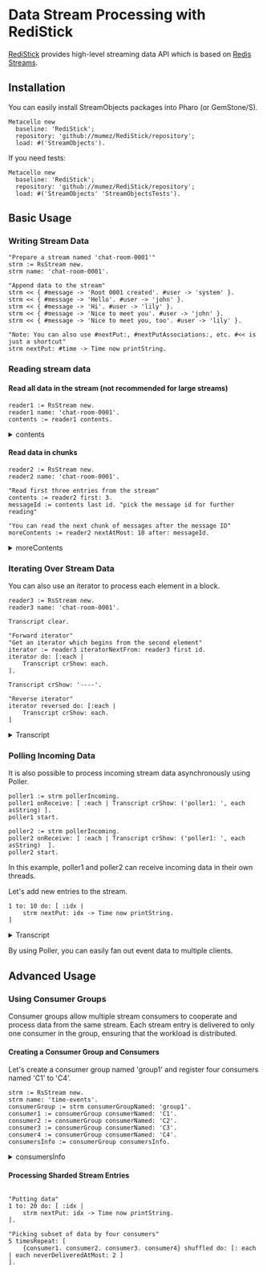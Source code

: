 # Data Stream Processing with RediStick

[RediStick](https://github.com/mumez/RediStick) provides high-level streaming data API which is based on [Redis Streams](https://redis.io/docs/latest/develop/data-types/streams/).

## Installation

You can easily install StreamObjects packages into Pharo (or GemStone/S).

```smalltalk
Metacello new
  baseline: 'RediStick';
  repository: 'github://mumez/RediStick/repository';
  load: #('StreamObjects').
```

If you need tests:

```smalltalk
Metacello new
  baseline: 'RediStick';
  repository: 'github://mumez/RediStick/repository';
  load: #('StreamObjects' 'StreamObjectsTests').
```

## Basic Usage

### Writing Stream Data

```Smalltalk
"Prepare a stream named 'chat-room-0001'"
strm := RsStream new.
strm name: 'chat-room-0001'.

"Append data to the stream"
strm << { #message -> 'Root 0001 created'. #user -> 'system' }.
strm << { #message -> 'Hello'. #user -> 'john' }.
strm << { #message -> 'Hi'. #user -> 'lily' }.
strm << { #message -> 'Nice to meet you'. #user -> 'john' }.
strm << { #message -> 'Nice to meet you, too'. #user -> 'lily' }.

"Note: You can also use #nextPut:, #nextPutAssociations:, etc. #<< is just a shortcut"
strm nextPut: #time -> Time now printString.
```

### Reading stream data

#### Read all data in the stream (not recommended for large streams)

```Smalltalk
reader1 := RsStream new.
reader1 name: 'chat-room-0001'.
contents := reader1 contents.
```

<details>
<summary>
contents
</summary>

```Smalltalk
an OrderedCollection(1725711950457-0:{'message'->'Root 0001 created'.
'user'->'system'} 1725711950458-0:{'message'->'Hello'. 'user'->'john'}
1725711950459-0:{'message'->'Hi'. 'user'->'lily'}
1725711950460-0:{'message'->'Nice to meet you'. 'user'->'john'}
1725712771881-0:{'message'->'Nice to meet you, too'. 'user'->'lily'}
1725715484466-0:{'time'->'10:24:44.465 pm'})"
```

</details>

#### Read data in chunks

```Smalltalk
reader2 := RsStream new.
reader2 name: 'chat-room-0001'.

"Read first three entries from the stream"
contents := reader2 first: 3.
messageId := contents last id. "pick the message id for further reading"

"You can read the next chunk of messages after the message ID"
moreContents := reader2 nextAtMost: 10 after: messageId.
```

<details>
<summary>
moreContents
</summary>

```Smalltalk
"an OrderedCollection(1725711950460-0:{'message'->'Nice to meet you'.
'user'->'john'} 1725712771881-0:{'message'->'Nice to meet you, too'.
'user'->'lily'} 1725715484466-0:{'time'->'10:24:44.465 pm'})
```

</details>

### Iterating Over Stream Data

You can also use an iterator to process each element in a block.

```Smalltalk
reader3 := RsStream new.
reader3 name: 'chat-room-0001'.

Transcript clear.

"Forward iterator"
"Get an iterator which begins from the second element"
iterator := reader3 iteratorNextFrom: reader3 first id.
iterator do: [:each |
	Transcript crShow: each.
].

Transcript crShow: '----'.

"Reverse iterator"
iterator reversed do: [:each |
	Transcript crShow: each.
]
```

<details>
<summary>
Transcript
</summary>

```Smalltalk
1725711950458-0:{'message'->'Hello'. 'user'->'john'}
1725711950459-0:{'message'->'Hi'. 'user'->'lily'}
1725711950460-0:{'message'->'Nice to meet you'. 'user'->'john'}
1725712771881-0:{'message'->'Nice to meet you, too'. 'user'->'lily'}
1725715484466-0:{'time'->'10:24:44.465 pm'}
----
1725712771881-0:{'message'->'Nice to meet you, too'. 'user'->'lily'}
1725711950460-0:{'message'->'Nice to meet you'. 'user'->'john'}
1725711950459-0:{'message'->'Hi'. 'user'->'lily'}
1725711950458-0:{'message'->'Hello'. 'user'->'john'}
1725711950457-0:{'message'->'Root 0001 created'. 'user'->'system'}
```

</details>

### Polling Incoming Data

It is also possible to process incoming stream data asynchronously using Poller.

```Smalltalk
poller1 := strm pollerIncoming.
poller1 onReceive: [ :each | Transcript crShow: ('poller1: ', each asString) ].
poller1 start.

poller2 := strm pollerIncoming.
poller2 onReceive: [ :each | Transcript crShow: ('poller1: ', each asString)  ].
poller2 start.
```

In this example, poller1 and poller2 can receive incoming data in their own threads.

Let's add new entries to the stream.

```Smalltalk
1 to: 10 do: [ :idx |
	strm nextPut: idx -> Time now printString.
]
```

<details>
<summary>
Transcript
</summary>

```Smalltalk
poller2: 1725889267322-0:{'1'->'10:41:07.321 pm'}
poller1: 1725889267322-0:{'1'->'10:41:07.321 pm'}
poller2: 1725889267323-0:{'2'->'10:41:07.323 pm'}
poller2: 1725889267324-0:{'3'->'10:41:07.324 pm'}
poller1: 1725889267323-0:{'2'->'10:41:07.323 pm'}
poller2: 1725889267325-0:{'4'->'10:41:07.325 pm'}
poller1: 1725889267324-0:{'3'->'10:41:07.324 pm'}
poller1: 1725889267325-0:{'4'->'10:41:07.325 pm'}
poller2: 1725889267325-1:{'5'->'10:41:07.325 pm'}
poller2: 1725889267326-0:{'6'->'10:41:07.326 pm'}
poller1: 1725889267325-1:{'5'->'10:41:07.325 pm'}
poller1: 1725889267326-0:{'6'->'10:41:07.326 pm'}
poller2: 1725889267327-0:{'7'->'10:41:07.327 pm'}
poller1: 1725889267327-0:{'7'->'10:41:07.327 pm'}
poller2: 1725889267328-0:{'8'->'10:41:07.327 pm'}
poller1: 1725889267328-0:{'8'->'10:41:07.327 pm'}
poller1: 1725889267329-0:{'9'->'10:41:07.329 pm'}
poller2: 1725889267329-0:{'9'->'10:41:07.329 pm'}
poller2: 1725889267331-0:{'10'->'10:41:07.33 pm'}
poller1: 1725889267331-0:{'10'->'10:41:07.33 pm'}
```

</details>

By using Poller, you can easily fan out event data to multiple clients.

## Advanced Usage

### Using Consumer Groups

Consumer groups allow multiple stream consumers to cooperate and process data from the same stream. Each stream entry is delivered to only one consumer in the group, ensuring that the workload is distributed.

#### Creating a Consumer Group and Consumers

Let's create a consumer group named 'group1' and register four consumers named 'C1' to 'C4'.

```smalltalk
strm := RsStream new.
strm name: 'time-events'.
consumerGroup := strm consumerGroupNamed: 'group1'.
consumer1 := consumerGroup consumerNamed: 'C1'.
consumer2 := consumerGroup consumerNamed: 'C2'.
consumer3 := consumerGroup consumerNamed: 'C3'.
consumer4 := consumerGroup consumerNamed: 'C4'.
consumersInfo := consumerGroup consumersInfo.
```

<details>
<summary>
consumersInfo
</summary>

```smalltalk
an OrderedCollection(name: 'C1'
pending: 0
idle: 321797
inactive: -1 name: 'C2'
pending: 0
idle: 321796
inactive: -1 name: 'C3'
pending: 0
idle: 321794
inactive: -1 name: 'C4'
pending: 0
idle: 321793
inactive: -1)
```

</details>

#### Processing Sharded Stream Entries

```Smalltalk

"Putting data"
1 to: 20 do: [ :idx |
	strm nextPut: idx -> Time now printString.
].

"Picking subset of data by four consumers"
5 timesRepeat: [
	{consumer1. consumer2. consumer3. consumer4} shuffled do: [: each | each neverDeliveredAtMost: 2 ]
].
```
